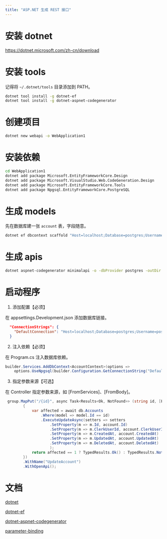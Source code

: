 ```yaml
---
title: "ASP.NET 生成 REST 接口"
---
```



# 安装 dotnet
https://dotnet.microsoft.com/zh-cn/download

# 安装 tools
记得将 `~/.dotnet/tools` 目录添加到 PATH。
```bash
dotnet tool install -g dotnet-ef
dotnet tool install -g dotnet-aspnet-codegenerator
```

# 创建项目
```bash
dotnet new webapi -o WebApplication1
```

# 安装依赖
```bash
cd WebApplication1
dotnet add package Microsoft.EntityFrameworkCore.Design
dotnet add package Microsoft.VisualStudio.Web.CodeGeneration.Design
dotnet add package Microsoft.EntityFrameworkCore.Tools
dotnet add package Npgsql.EntityFrameworkCore.PostgreSQL
```

# 生成 models
先在数据库建一张 `account` 表，字段随意。
```bash
dotnet ef dbcontext scaffold "Host=localhost;Database=postgres;Username=postgres;Password=postgres" Npgsql.EntityFrameworkCore.PostgreSQL --no-onconfiguring --force -o Models -t account --context AccountContext
```

# 生成 apis
```bash
dotnet aspnet-codegenerator minimalapi -o -dbProvider postgres -outDir Controllers -m Account -dc AccountContext -e AccountEndpoints
```

# 启动程序
1. 添加配置【必须】

在 appsettings.Development.json 添加数据库链接。
```json
  "ConnectionStrings": {
    "DefaultConnection": "Host=localhost;Database=postgres;Username=postgres;Password=postgres"
  }
```

2. 注入依赖【必须】

在 Program.cs 注入数据库依赖。
```csharp
builder.Services.AddDbContext<AccountContext>(options =>
    options.UseNpgsql(builder.Configuration.GetConnectionString("DefaultConnection")));
```

3. 指定参数来源【可选】

在 Controller 指定参数来源，如 [FromServices]、[FromBody]。
```csharp
 group.MapPut("/{id}", async Task<Results<Ok, NotFound>> (string id, [FromBody] Account account, [FromServices] AccountContext db) =>
        {
            var affected = await db.Accounts
                .Where(model => model.Id == id)
                .ExecuteUpdateAsync(setters => setters
                    .SetProperty(m => m.Id, account.Id)
                    .SetProperty(m => m.ClerkUserId, account.ClerkUserId)
                    .SetProperty(m => m.CreatedAt, account.CreatedAt)
                    .SetProperty(m => m.UpdatedAt, account.UpdatedAt)
                    .SetProperty(m => m.DeletedAt, account.DeletedAt)
                    );
            return affected == 1 ? TypedResults.Ok() : TypedResults.NotFound();
        })
        .WithName("UpdateAccount")
        .WithOpenApi();
```

# 文档
[dotnet](https://learn.microsoft.com/zh-cn/dotnet/core/tools/dotnet)

[dotnet-ef](https://learn.microsoft.com/zh-cn/ef/core/cli/dotnet)

[dotnet-aspnet-codegenerator](https://learn.microsoft.com/zh-cn/aspnet/core/fundamentals/tools/dotnet-aspnet-codegenerator?view=aspnetcore-8.0)

[parameter-binding](https://learn.microsoft.com/zh-cn/aspnet/core/fundamentals/minimal-apis/parameter-binding?view=aspnetcore-8.0)